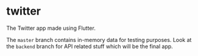 # twitter

The Twitter app made using Flutter.

The `master` branch contains in-memory data for testing purposes. Look at the `backend` branch for API related stuff which will be the final app.